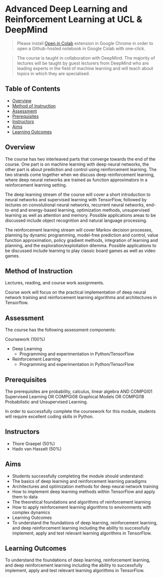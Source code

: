# Advanced Deep Learning and Reinforcement Learning at UCL & DeepMind 

> Please install [Open in Colab](https://chrome.google.com/webstore/detail/open-in-colab/iogfkhleblhcpcekbiedikdehleodpjo) extension in Google Chrome in order to open a Github-hosted notebook in Google Colab with one-click.

> The course is taught in collaboration with DeepMind. The majority of lectures will be taught by guest lecturers from DeepMind who are leading experts in the field of machine learning and will teach about topics in which they are specialised.


## Table of Contents

- [Overview](#overview)
- [Method of Instruction](#method-of-instruction)
- [Assessment](#assessment)
- [Prerequisites](#prerequisites)
- [Instructors](#instructors)
- [Aims](#aims)
- [Learning Outcomes](#learning-outcomes)



## Overview

The course has two interleaved parts that converge towards the end of the course. One part is on machine learning with deep neural networks, the other part is about prediction and control using reinforcement learning. The two strands come together when we discuss deep reinforcement learning, where deep neural networks are trained as function approximators in a reinforcement learning setting.

The deep learning stream of the course will cover a short introduction to neural networks and supervised learning with TensorFlow, followed by lectures on convolutional neural networks, recurrent neural networks, end-to-end and energy-based learning, optimization methods, unsupervised learning as well as attention and memory. Possible applications areas to be discussed include object recognition and natural language processing.

The reinforcement learning stream will cover Markov decision processes, planning by dynamic programming, model-free prediction and control, value function approximation, policy gradient methods, integration of learning and planning, and the exploration/exploitation dilemma. Possible applications to be discussed include learning to play classic board games as well as video games.


## Method of Instruction

Lectures, reading, and course work assignments.

Course work will focus on the practical implementation of deep neural network training and reinforcement learning algorithms and architectures in Tensorflow.


## Assessment

The course has the following assessment components:

Coursework (100%)

- Deep Learning
    - Programming and experimentation in Python/TensorFlow
- Reinforcement Learning
    - Programming and experimentation in Python/TensorFlow


## Prerequisites	

The prerequisites are probability, calculus, linear algebra AND COMPGI01 Supervised Learning OR COMPGI08 Graphical Models OR COMPGI18 Probabilistic and Unsupervised Learning.

In order to successfully complete the coursework for this module, students will require excellent coding skills in Python.


## Instructors

- Thore Graepel (50%)
- Hado van Hasselt (50%)


## Aims

- Students successfully completing the module should understand:
- The basics of deep learning and reinforcement learning paradigms
- Architectures and optimization methods for deep neural network training
- How to implement deep learning methods within TensorFlow and apply them to data
- The theoretical foundations and algorithms of reinforcement learning
- How to apply reinforcement learning algorithms to environments with complex dynamics
- Learning Outcomes	
- To understand the foundations of deep learning, reinforcement learning, and deep reinforcement learning including the ability to successfully implement, apply and test relevant learning algorithms in TensorFlow.


## Learning Outcomes
	
To understand the foundations of deep learning, reinforcement learning, and deep reinforcement learning including the ability to successfully implement, apply and test relevant learning algorithms in TensorFlow.